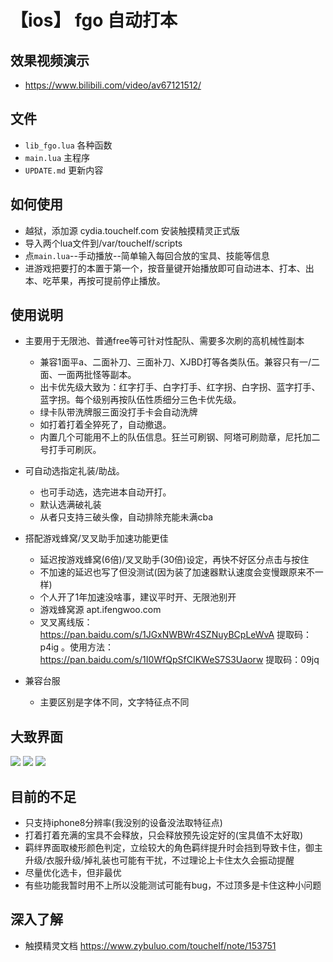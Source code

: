 
# 【ios】 fgo 自动打本
## 效果视频演示
* https://www.bilibili.com/video/av67121512/
## 文件
* `lib_fgo.lua` 各种函数
* `main.lua` 主程序
* `UPDATE.md` 更新内容
## 如何使用
* 越狱，添加源 cydia.touchelf.com 安装触摸精灵正式版
* 导入两个lua文件到/var/touchelf/scripts
* 点`main.lua`--手动播放--简单输入每回合放的宝具、技能等信息
* 进游戏把要打的本置于第一个，按音量键开始播放即可自动进本、打本、出本、吃苹果，再按可提前停止播放。


## 使用说明
* 主要用于无限池、普通free等可针对性配队、需要多次刷的高机械性副本
  * 兼容1面平a、二面补刀、三面补刀、XJBD打等各类队伍。兼容只有一/二面、一面两批怪等副本。
  * 出卡优先级大致为：红字打手、白字打手、红字拐、白字拐、蓝字打手、蓝字拐。每个级别再按队伍性质细分三色卡优先级。
  * 绿卡队带洗牌服三面没打手卡会自动洗牌
  * 如打着打着全猝死了，自动撤退。
  * 内置几个可能用不上的队伍信息。狂兰可刷钢、阿塔可刷勋章，尼托加二号打手可刷灰。
* 可自动选指定礼装/助战。
  * 也可手动选，选完进本自动开打。
  * 默认选满破礼装
  * 从者只支持三破头像，自动排除充能未满cba
* 搭配游戏蜂窝/叉叉助手加速功能更佳
  * 延迟按游戏蜂窝(6倍)/叉叉助手(30倍)设定，再快不好区分点击与按住
  * 不加速的延迟也写了但没测试(因为装了加速器默认速度会变慢跟原来不一样)
  * 个人开了1年加速没啥事，建议平时开、无限池别开
  * 游戏蜂窝源 apt.ifengwoo.com 
  * 叉叉离线版：https://pan.baidu.com/s/1JGxNWBWr4SZNuyBCpLeWvA 提取码：p4ig 。使用方法：https://pan.baidu.com/s/1I0WfQpSfCIKWeS7S3Uaorw 提取码：09jq 


* 兼容台服
  * 主要区别是字体不同，文字特征点不同


## 大致界面
![](https://github.com/brendonjkding/fgo_lua_test/raw/master/pic/1.PNG) 
![](https://github.com/brendonjkding/fgo_lua_test/raw/master/pic/2.PNG) 
![](https://github.com/brendonjkding/fgo_lua_test/raw/master/pic/3.PNG) 

## 目前的不足
* 只支持iphone8分辨率(我没别的设备没法取特征点)
* 打着打着充满的宝具不会释放，只会释放预先设定好的(宝具值不太好取)
* 羁绊界面取棱形颜色判定，立绘较大的角色羁绊提升时会挡到导致卡住，御主升级/衣服升级/掉礼装也可能有干扰，不过理论上卡住太久会振动提醒
* 尽量优化选卡，但非最优
* 有些功能我暂时用不上所以没能测试可能有bug，不过顶多是卡住这种小问题


## 深入了解
* 触摸精灵文档 https://www.zybuluo.com/touchelf/note/153751

